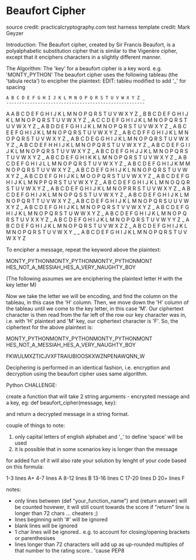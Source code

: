 # Beaufort Cipher

source credit: practicalcryptography.com
test harness template credit: Mark Geyzer


Introduction: 
The Beaufort cipher, created by Sir Francis Beaufort, is a polyalphabetic substitution cipher
that is similar to the Vigenère cipher, except that it enciphers characters in a slightly
different manner.

The Algorithm: 
The 'key' for a beaufort cipher is a key word. e.g. 'MONTY_PYTHON'
The beaufort cipher uses the following tableau (the 'tabula recta') to encipher the plaintext:
EDIT: tableu modified to add '_' for spacing



    A B C D E F G H I J K L M N O P Q R S T U V W X Y Z _
    -----------------------------------------------------
A   A B C D E F G H I J K L M N O P Q R S T U V W X Y Z _ 
B   B C D E F G H I J K L M N O P Q R S T U V W X Y Z _ A
C   C D E F G H I J K L M N O P Q R S T U V W X Y Z _ A B
D   D E F G H I J K L M N O P Q R S T U V W X Y Z _ A B C
E   E F G H I J K L M N O P Q R S T U V W X Y Z _ A B C D
F   F G H I J K L M N O P Q R S T U V W X Y Z _ A B C D E
G   G H I J K L M N O P Q R S T U V W X Y Z _ A B C D E F
H   H I J K L M N O P Q R S T U V W X Y Z _ A B C D E F G
I   I J K L M N O P Q R S T U V W X Y Z _ A B C D E F G H
J   J K L M N O P Q R S T U V W X Y Z _ A B C D E F G H I
K   K L M N O P Q R S T U V W X Y Z _ A B C D E F G H I J
L   L M N O P Q R S T U V W X Y Z _ A B C D E F G H I J K
M   M N O P Q R S T U V W X Y Z _ A B C D E F G H I J K L
N   N O P Q R S T U V W X Y Z _ A B C D E F G H I J K L M
O   O P Q R S T U V W X Y Z _ A B C D E F G H I J K L M N
P   P Q R S T U V W X Y Z _ A B C D E F G H I J K L M N O
Q   Q R S T U V W X Y Z _ A B C D E F G H I J K L M N O P
R   R S T U V W X Y Z _ A B C D E F G H I J K L M N O P Q
S   S T U V W X Y Z _ A B C D E F G H I J K L M N O P Q R
T   T U V W X Y Z _ A B C D E F G H I J K L M N O P Q R S
U   U V W X Y Z _ A B C D E F G H I J K L M N O P Q R S T
V   V W X Y Z _ A B C D E F G H I J K L M N O P Q R S T U
W   W X Y Z _ A B C D E F G H I J K L M N O P Q R S T U V
X   X Y Z _ A B C D E F G H I J K L M N O P Q R S T U V W
Y   Y Z _ A B C D E F G H I J K L M N O P Q R S T U V W X
Z   Z _ A B C D E F G H I J K L M N O P Q R S T U V W X Y
_   _ A B C D E F G H I J K L M N O P Q R S T U V W X Y Z


To encipher a message, repeat the keyword above the plaintext:

MONTY_PYTHONMONTY_PYTHONMONTY_PYTHONMONT
HES_NOT_A_MESSIAH_HES_A_VERY_NAUGHTY_BOY

(The following assumes we are enciphering the plaintext letter H with the key letter M)

Now we take the letter we will be encoding, and find the column on the tableau, in this case the 'H'
column. Then, we move down the 'H' column of the tableau until we come to the key letter, in this case
'M'. Our ciphertext character is then read from the far left of the row our key character was in, i.e.
with 'H' plaintext and 'M' key, our ciphertext character is 'F'.
So, the ciphertext for the above plaintext is:

MONTY_PYTHONMONTY_PYTHONMONTY_PYTHONMONT
HES_NOT_A_MESSIAH_HES_A_VERY_NAUGHTY_BOY

FKWULMXZTICJVXFTRAIUBIOOSKXWZNPENAWQNN_W

Deciphering is performed in an identical fashion, i.e. encryption and decryption using the beaufort cipher uses same algorithm.

Python CHALLENGE:

create a function that will take 2 string arguments - encrypted message and a key, eg:
def beaufort_cipher(message, key):

and return a decrypted message in a string format.

couple of things to note:
1. only capital letters of english alphabet and '_' to define 'space' will be used
2. it is possible that in some scenarios key is longer than the message

for added fun of it will also rate your solution by lenght of your code based on this formula:

1-3   lines  A+
4-7   lines  A
8-12  lines  B
13-16 lines  C
17-20 lines  D
20+   lines  F

notes:
- only lines between (def "your_function_name") and (return answer) will be counted
	hovewer, it will still count towards the score if "return" line is longer than 72 chars ... cheaters ;)
- lines beginning with '#' will be ignored
- blank lines will be ignored
- 1 char lines will be ignored.. e.g. to account for closing/opening brackets or parenthesises
- lines longer than 72 characters will add up as up-rounded multiples of that number to the rating score.. 'cause PEP8

